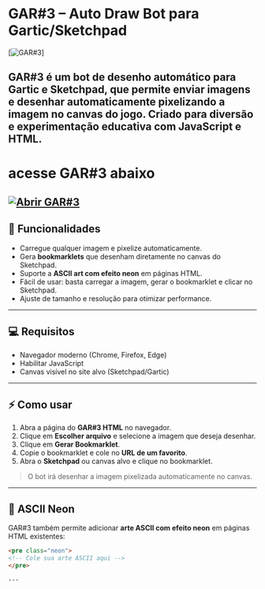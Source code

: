 # GAR#3 – Auto Draw Bot para Gartic/Sketchpad

[![GAR#3](https://i.postimg.cc/bJ5hHkmm/Captura-de-tela-2025-09-19-094524.png)]

GAR#3 é um **bot de desenho automático** para Gartic e Sketchpad, que permite enviar imagens e desenhar automaticamente pixelizando a imagem no canvas do jogo. Criado para diversão e experimentação educativa com JavaScript e HTML.
---
# acesse GAR#3 abaixo
[![Abrir GAR#3](https://img.shields.io/badge/Abrir-GAR%233-red?style=for-the-badge&logo=html5)](https://xpratax.github.io/GAR-3-raiz/)
---

## 🔹 Funcionalidades

- Carregue qualquer imagem e pixelize automaticamente.  
- Gera **bookmarklets** que desenham diretamente no canvas do Sketchpad.  
- Suporte a **ASCII art com efeito neon** em páginas HTML.  
- Fácil de usar: basta carregar a imagem, gerar o bookmarklet e clicar no Sketchpad.  
- Ajuste de tamanho e resolução para otimizar performance.

---

## 💻 Requisitos

- Navegador moderno (Chrome, Firefox, Edge)  
- Habilitar JavaScript  
- Canvas visível no site alvo (Sketchpad/Gartic)

---

## ⚡ Como usar

1. Abra a página do **GAR#3 HTML** no navegador.  
2. Clique em **Escolher arquivo** e selecione a imagem que deseja desenhar.  
3. Clique em **Gerar Bookmarklet**.  
4. Copie o bookmarklet e cole no **URL de um favorito**.  
5. Abra o **Sketchpad** ou canvas alvo e clique no bookmarklet.

> O bot irá desenhar a imagem pixelizada automaticamente no canvas.

---

## 🎨 ASCII Neon

GAR#3 também permite adicionar **arte ASCII com efeito neon** em páginas HTML existentes:

```html
<pre class="neon">
<!-- Cole sua arte ASCII aqui -->
</pre>

---
